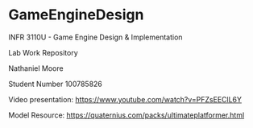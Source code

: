 # GameEngineDesign
INFR 3110U - Game Engine Design &amp; Implementation

Lab Work Repository

Nathaniel Moore

Student Number 100785826

Video presentation: https://www.youtube.com/watch?v=PFZsEEClL6Y

Model Resource: https://quaternius.com/packs/ultimateplatformer.html
